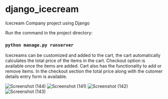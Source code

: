 # django_icecream
Icecream Company project using Django

Run the command in the project directory:
### `python manage.py runserver`

Icecreams can be customized and added to the cart, the cart automatically calculates the total price of the items in the cart. Checkout option is available once the items are added. Cart also has the functionality to add or remove items. In the checkout section the total price along with the cutomer details entry form is available.

![Screenshot (144)](https://user-images.githubusercontent.com/15891688/89069277-7af74c00-d390-11ea-9a1e-ca6fc77b265b.png)
![Screenshot (141)](https://user-images.githubusercontent.com/15891688/89069305-8a769500-d390-11ea-84c7-8b822501b18a.png)
![Screenshot (142)](https://user-images.githubusercontent.com/15891688/89069333-95c9c080-d390-11ea-95b9-dad448959b5d.png)
![Screenshot (143)](https://user-images.githubusercontent.com/15891688/89069350-9eba9200-d390-11ea-8bd5-8d3cb35a80a6.png)
